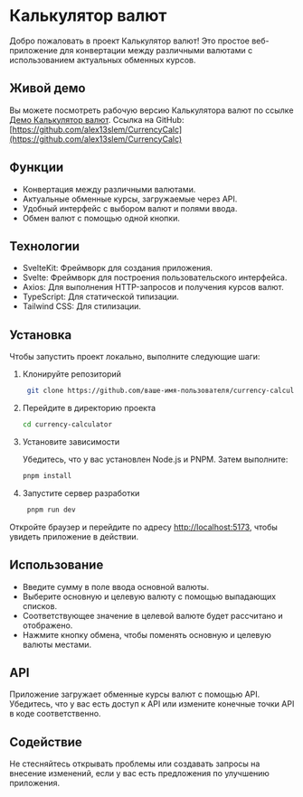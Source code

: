 # Калькулятор валют

Добро пожаловать в проект Калькулятор валют! Это простое веб-приложение для конвертации между различными валютами с использованием актуальных обменных курсов.

## Живой демо

Вы можете посмотреть рабочую версию Калькулятора валют по ссылке [Демо Калькулятор валют](https://currencycalc-alex13slem.netlify.app).
Ссылка на GitHub: [https://github.com/alex13slem/CurrencyCalc](https://github.com/alex13slem/CurrencyCalc)

## Функции

- Конвертация между различными валютами.
- Актуальные обменные курсы, загружаемые через API.
- Удобный интерфейс с выбором валют и полями ввода.
- Обмен валют с помощью одной кнопки.

## Технологии

- SvelteKit: Фреймворк для создания приложения.
- Svelte: Фреймворк для построения пользовательского интерфейса.
- Axios: Для выполнения HTTP-запросов и получения курсов валют.
- TypeScript: Для статической типизации.
- Tailwind CSS: Для стилизации.

## Установка

Чтобы запустить проект локально, выполните следующие шаги:

1. Клонируйте репозиторий

   ```bash
    git clone https://github.com/ваше-имя-пользователя/currency-calculator.git
   ```

2. Перейдите в директорию проекта

   ```bash
   cd currency-calculator
   ```

3. Установите зависимости

   Убедитесь, что у вас установлен Node.js и PNPM. Затем выполните:

   ```bash
   pnpm install
   ```

4. Запустите сервер разработки

   ```bash
    pnpm run dev
   ```

Откройте браузер и перейдите по адресу <http://localhost:5173>, чтобы увидеть приложение в действии.

## Использование

- Введите сумму в поле ввода основной валюты.
- Выберите основную и целевую валюту с помощью выпадающих списков.
- Соответствующее значение в целевой валюте будет рассчитано и отображено.
- Нажмите кнопку обмена, чтобы поменять основную и целевую валюты местами.

## API

Приложение загружает обменные курсы валют с помощью API. Убедитесь, что у вас есть доступ к API или измените конечные точки API в коде соответственно.

## Содействие

Не стесняйтесь открывать проблемы или создавать запросы на внесение изменений, если у вас есть предложения по улучшению приложения.
